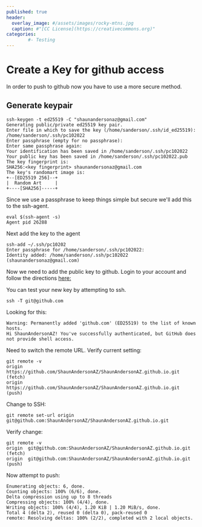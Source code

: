 ```yaml
---
published: true
header:
  overlay_image: #/assets/images/rocky-mtns.jpg
  caption: #"[CC License](https://creativecommons.org)"
categories:
        #- Testing
---
```

# Create a Key for github access
In order to push to github now you have to use a more secure method.

## Generate keypair

```
ssh-keygen -t ed25519 -C "shaunandersonaz@gmail.com"
Generating public/private ed25519 key pair.
Enter file in which to save the key (/home/sanderson/.ssh/id_ed25519): /home/sanderson/.ssh/pc102022
Enter passphrase (empty for no passphrase): 
Enter same passphrase again: 
Your identification has been saved in /home/sanderson/.ssh/pc102022
Your public key has been saved in /home/sanderson/.ssh/pc102022.pub
The key fingerprint is:
SHA256:<key fingerprint> shaunandersonaz@gmail.com
The key's randomart image is:
+--[ED25519 256]--+
|  Random Art     |
+----[SHA256]-----+
```

Since we use a passphrase to keep things simple but secure we'll add this to the ssh-agent.

```
eval $(ssh-agent -s)
Agent pid 26288
```

Next add the key to the agent

```
ssh-add ~/.ssh/pc10202
Enter passphrase for /home/sanderson/.ssh/pc102022: 
Identity added: /home/sanderson/.ssh/pc102022 (shaunandersonaz@gmail.com)
```

Now we need to add the public key to github. Login to your account and follow the directions [here:](https://docs.github.com/en/authentication/connecting-to-github-with-ssh/adding-a-new-ssh-key-to-your-github-account)

You can test your new key by attempting to ssh.

```
ssh -T git@github.com
```

Looking for this:
```
Warning: Permanently added 'github.com' (ED25519) to the list of known hosts.
Hi ShaunAndersonAZ! You've successfully authenticated, but GitHub does not provide shell access.
```

Need to switch the remote URL.  Verify current setting:

```
git remote -v
origin	https://github.com/ShaunAndersonAZ/ShaunAndersonAZ.github.io.git (fetch)
origin	https://github.com/ShaunAndersonAZ/ShaunAndersonAZ.github.io.git (push)
```

Change to SSH:

```
git remote set-url origin git@github.com:ShaunAndersonAZ/ShaunAndersonAZ.github.io.git
```

Verify change:

```
git remote -v
origin	git@github.com:ShaunAndersonAZ/ShaunAndersonAZ.github.io.git (fetch)
origin	git@github.com:ShaunAndersonAZ/ShaunAndersonAZ.github.io.git (push)
```

Now attempt to push:

```
Enumerating objects: 6, done.
Counting objects: 100% (6/6), done.
Delta compression using up to 8 threads
Compressing objects: 100% (4/4), done.
Writing objects: 100% (4/4), 1.20 KiB | 1.20 MiB/s, done.
Total 4 (delta 2), reused 0 (delta 0), pack-reused 0
remote: Resolving deltas: 100% (2/2), completed with 2 local objects.
```

<script src="https://utteranc.es/client.js"
        repo="shaunandersonaz/shaunandersonaz.github.io"
        issue-term="pathname"
        theme="github-dark"
        crossorigin="anonymous"
        async>
</script>

